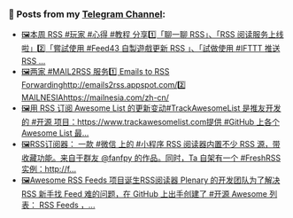 ### 📰 Posts from my [Telegram Channel](https://t.me/s/aboutrss):
<!-- BLOG-POST-LIST:START -->
- [🖼本周 RSS #玩家 #心得 #教程 分享1️⃣「聊一聊 RSS」、「RSS 阅读服务上线啦」2️⃣「嘗試使用 #Feed43 自製遊戲更新 RSS 」、「試做使用 #IFTTT 推送 RSS ...](https://t.me/aboutrss/1077)
- [🖼两家 #MAIL2RSS 服务1️⃣ Emails to RSS Forwardinghttp://emails2rss.appspot.com/2️⃣ MAILNESIAhttps://mailnesia.com/zh-cn/](https://t.me/aboutrss/1076)
- [🖼用 RSS 订阅 Awesome List 的更新变动#TrackAwesomeList 是推友开发的 #开源 项目：https://www.trackawesomelist.com提供 #GitHub 上各个 Awesome List 最...](https://t.me/aboutrss/1075)
- [🖼RSS订阅器： 一款 #微信 上的 #小程序 RSS 阅读器内置不少 RSS 源，带收藏功能。来自于群友 @fanfpy 的作品。同时，Ta 自架有一个 #FreshRSS 实例：http://f...](https://t.me/aboutrss/1074)
- [🖼Awesome RSS Feeds 项目诞生RSS阅读器 Plenary 的开发团队为了解决 RSS 新手找 Feed 难的问题，在 GitHub 上出手创建了 #开源 Awesome 列表： RSS Feeds ，...](https://t.me/aboutrss/1073)
<!-- BLOG-POST-LIST:END -->

<!--
**AboutRSS/AboutRSS** is a ✨ _special_ ✨ repository because its `README.md` (this file) appears on your GitHub profile.

Here are some ideas to get you started:

- 🔭 I’m currently working on ...
- 🌱 I’m currently learning ...
- 👯 I’m looking to collaborate on ...
- 🤔 I’m looking for help with ...
- 💬 Ask me about ...
- 📫 How to reach me: ...
- 😄 Pronouns: ...
- ⚡ Fun fact: ...
-->
